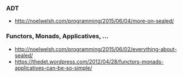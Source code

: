 ### ADT

- http://noelwelsh.com/programming/2015/06/04/more-on-sealed/

### Functors, Monads, Applicatives, ...

- http://noelwelsh.com/programming/2015/06/02/everything-about-sealed/
- https://thedet.wordpress.com/2012/04/28/functors-monads-applicatives-can-be-so-simple/
